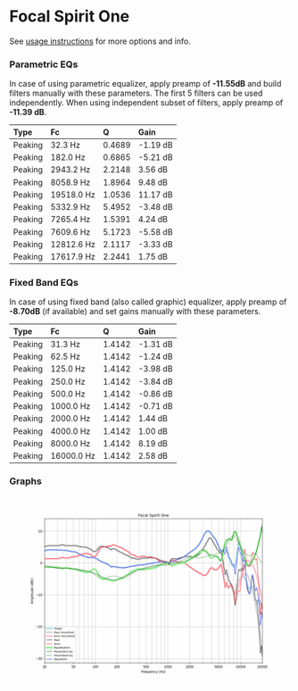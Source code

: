 # Focal Spirit One
See [usage instructions](https://github.com/jaakkopasanen/AutoEq#usage) for more options and info.

### Parametric EQs
In case of using parametric equalizer, apply preamp of **-11.55dB** and build filters manually
with these parameters. The first 5 filters can be used independently.
When using independent subset of filters, apply preamp of **-11.39 dB**.

| Type    | Fc         |      Q | Gain     |
|:--------|:-----------|:-------|:---------|
| Peaking | 32.3 Hz    | 0.4689 | -1.19 dB |
| Peaking | 182.0 Hz   | 0.6865 | -5.21 dB |
| Peaking | 2943.2 Hz  | 2.2148 | 3.56 dB  |
| Peaking | 8058.9 Hz  | 1.8964 | 9.48 dB  |
| Peaking | 19518.0 Hz | 1.0536 | 11.17 dB |
| Peaking | 5332.9 Hz  | 5.4952 | -3.48 dB |
| Peaking | 7265.4 Hz  | 1.5391 | 4.24 dB  |
| Peaking | 7609.6 Hz  | 5.1723 | -5.58 dB |
| Peaking | 12812.6 Hz | 2.1117 | -3.33 dB |
| Peaking | 17617.9 Hz | 2.2441 | 1.75 dB  |

### Fixed Band EQs
In case of using fixed band (also called graphic) equalizer, apply preamp of **-8.70dB**
(if available) and set gains manually with these parameters.

| Type    | Fc         |      Q | Gain     |
|:--------|:-----------|:-------|:---------|
| Peaking | 31.3 Hz    | 1.4142 | -1.31 dB |
| Peaking | 62.5 Hz    | 1.4142 | -1.24 dB |
| Peaking | 125.0 Hz   | 1.4142 | -3.98 dB |
| Peaking | 250.0 Hz   | 1.4142 | -3.84 dB |
| Peaking | 500.0 Hz   | 1.4142 | -0.86 dB |
| Peaking | 1000.0 Hz  | 1.4142 | -0.71 dB |
| Peaking | 2000.0 Hz  | 1.4142 | 1.44 dB  |
| Peaking | 4000.0 Hz  | 1.4142 | 1.00 dB  |
| Peaking | 8000.0 Hz  | 1.4142 | 8.19 dB  |
| Peaking | 16000.0 Hz | 1.4142 | 2.58 dB  |

### Graphs
![](./Focal%20Spirit%20One.png)